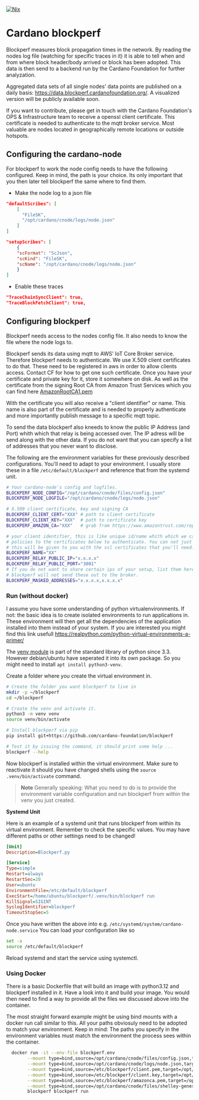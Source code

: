 [![Nix](https://github.com/cardano-foundation/blockperf/actions/workflows/nix.yml/badge.svg)](https://github.com/cardano-foundation/blockperf/actions/workflows/nix.yml)

# Cardano blockperf

Blockperf measures block propagation times in the network. By reading the nodes
log file (watching for specific traces in it) it is able to tell when and from
where block header/body arrived or block has been adopted. This data is then send
to a backend run by the Cardano Foundation for further analyzation.

Aggregated data sets of all single nodes' data points are published on a daily
basis: <https://data.blockperf.cardanofoundation.org/>. A visualized version will
be publicly available soon.

If you want to contribute, please get in touch with the Cardano Foundation's
OPS & Infrastructure team to receive a openssl client certificate.
This certificate is needed to authenticate to the mqtt broker service. Most valuable
are nodes located in geographically remote locations or outside hotspots.

## Configuring the cardano-node

For blockperf to work the node config needs to have the following configured.
Keep in mind, the path is your choice. Its only important that you then later
tell blockperf the same where to find them.

* Make the node log to a json file

```json
"defaultScribes": [
    [
      "FileSK",
      "/opt/cardano/cnode/logs/node.json"
    ]
]

"setupScribes": [
    {
    "scFormat": "ScJson",
    "scKind": "FileSK",
    "scName": "/opt/cardano/cnode/logs/node.json"
    }
]
```

* Enable these traces

```json
"TraceChainSyncClient": true,
"TraceBlockFetchClient": true,
```

## Configuring blockperf

Blockperf needs access to the nodes config file. It also needs to know the file
where the node logs to.

Blockperf sends its data using mqtt to AWS' IoT Core Broker service. Therefore
blockperf needs to authenticate. We use X.509 client certificates to do that.
These need to be registered in aws in order to allow clients access. Contact CF
for how to get one such certificate. Once you have your certificate and private
key for it, store it somewhere on disk. As well as the certificate from the
signing Root CA from Amazon Trust Services which you can find here [AmazonRootCA1.pem](https://www.amazontrust.com/repository/AmazonRootCA1.pem)

With the certificate you will also receive a "client identifier" or name. This name
is also part of the certificate and is needed to properly authenticate and more
importantly publish message to a specific mqtt topic.

To send the data blockperf also kneeds to know the public IP Address (and Port)
whith which that relay is being accessed over. The IP adress will be send
along with the other data. If you do not want that you can specify a list of
addresses that you never want to disclose.

The following are the environment variables for these previously described
configurations. You'll need to adapt to your environment. I usually store these
in a file `/etc/default/blockperf` and reference that from the systemd unit.

```bash
# Your cardano-node's config and logfiles.
BLOCKPERF_NODE_CONFIG="/opt/cardano/cnode/files/config.json"
BLOCKPERF_NODE_LOGFILE="/opt/cardano/cnode/logs/node.json"

# X.509 client certificate, key and signing CA
BLOCKPERF_CLIENT_CERT="XXX" # path to client certificate
BLOCKPERF_CLIENT_KEY="XXX"  # path to certificate key
BLOCKPERF_AMAZON_CA="XXX"   # grab from https://www.amazontrust.com/repository/AmazonRootCA1.pem

# your client identifier, this is like unique id/name whith which we cann attache
# policies to the certificates below to authenticate. You can not just invent this
# this will be given to you with the ssl certificates that you'll need.
BLOCKPERF_NAME="XX"
BLOCKPERF_RELAY_PUBLIC_IP="x.x.x.x"
BLOCKPERF_RELAY_PUBLIC_PORT="3001"
# If you do not want to share certain ips of your setup, list them here and
# blockperf will not send these out to the broker.
BLOCKPERF_MASKED_ADDRESSES="x.x.x.x,x.x.x.x"
```


### Run (without docker)

I assume you have some understanding of python virtualenvironments. If not:
the basic idea is to create isolated environments to run applications in. These
environment will then get all the dependencies of the application installed into
them instead of your system. If you are interested you might find this link
usefull <https://realpython.com/python-virtual-environments-a-primer/>

The [venv module](https://docs.python.org/3/library/venv.html) is part of the
standard library of python since 3.3. However debian/ubuntu have seperated it
into its own package. So you might need to install `apt install python3-venv`.

Create a folder where you create the virtual environment in.

```bash
# Create the folder you want blockperf to live in
mkdir -p ~/blockperf
cd ~/blockperf

# Create the venv and activate it.
python3 -m venv venv
source venv/bin/activate

# Install blockperf via pip
pip install git+https://github.com/cardano-foundation/blockperf

# Test it by issuing the command, it should print some help ...
blockperf --help
```

Now blockperf is installed within the virtual environment. Make sure to reactivate
it should you have changed shells using the  `source .venv/bin/activate` command.


> **Note**
> Generally speaking: What you need to do is to provide the environment variable
> configuration and run blockperf from within the venv you just created.


**Systemd Unit**

Here is an example of a systemd unit that runs blockperf from within its
virtual environment. Remember to check the specific values. You may have different paths
or other settings need to be changed!

```ini
[Unit]
Description=Blockperf.py

[Service]
Type=simple
Restart=always
RestartSec=20
User=ubuntu
EnvironmentFile=/etc/default/blockperf
ExecStart=/home/ubuntu/blockperf/.venv/bin/blockperf run
KillSignal=SIGINT
SyslogIdentifier=blockperf
TimeoutStopSec=5
```

Once you have written the above into e.g. `/etc/systemd/system/cardano-node.service`
You can load your configuration like so

```bash
set -a
source /etc/default/blockperf
```

Reload systemd and start the service using systemctl.

### Using Docker

There is a basic Dockerfile that will build an image with python3.12 and blockperf
installed in it. Have a look into it and build your image. You would then
need to find a way to provide all the files we discussed above into the container.

The most straight forward example might be using bind mounts with a docker run
call similar to this. All your paths obviosuly need to be adopted to match your
environment. Keep in mind: The paths you specify in the environment variables
must match the environment the process sees within the container.

```bash
  docker run -it --env-file blockperf.env                                                         \
		--mount type=bind,source=/opt/cardano/cnode/files/config.json,target=/opt/cardano/config.json \
		--mount type=bind,source=/opt/cardano/cnode/logs/node.json,target=/opt/cardano/logs/node.json \
		--mount type=bind,source=/etc/blockperf/client.pem,target=/opt/cardano/client.pem             \
		--mount type=bind,source=/etc/blockperf/client.key,target=/opt/cardano/client.key             \
		--mount type=bind,source=/etc/blockperf/amazonca.pem,target=/opt/cardano/amazonca.pem         \
		--mount type=bind,source=/opt/cardano/cnode/files/shelley-genesis.json,target=/opt/cardano/shelley-genesis.json \
		blockperf blockperf run
```
